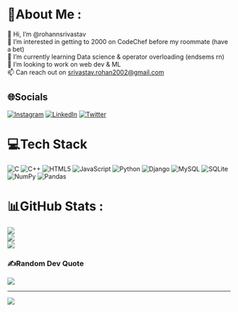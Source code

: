 # 💫About Me :
👋 Hi, I’m @rohannsrivastav\
👀 I’m interested in getting to 2000 on CodeChef before my roommate (have a bet)\
🌱 I’m currently learning Data science & operator overloading (endsems rn)\
💞️ I’m looking to work on web dev & ML\
📫 Can reach out on srivastav.rohan2002@gmail.com

## 🌐Socials
[![Instagram](https://img.shields.io/badge/Instagram-%23E4405F.svg?logo=Instagram&logoColor=white)](https://instagram.com/rohannsrivastav) [![LinkedIn](https://img.shields.io/badge/LinkedIn-%230077B5.svg?logo=linkedin&logoColor=white)](https://linkedin.com/in/rohansrivastav) [![Twitter](https://img.shields.io/badge/Twitter-%231DA1F2.svg?logo=Twitter&logoColor=white)](https://twitter.com/rohansrii) 

# 💻Tech Stack
![C](https://img.shields.io/badge/c-%2300599C.svg?style=for-the-badge&logo=c&logoColor=white) ![C++](https://img.shields.io/badge/c++-%2300599C.svg?style=for-the-badge&logo=c%2B%2B&logoColor=white) ![HTML5](https://img.shields.io/badge/html5-%23E34F26.svg?style=for-the-badge&logo=html5&logoColor=white) ![JavaScript](https://img.shields.io/badge/javascript-%23323330.svg?style=for-the-badge&logo=javascript&logoColor=%23F7DF1E) ![Python](https://img.shields.io/badge/python-3670A0?style=for-the-badge&logo=python&logoColor=ffdd54) ![Django](https://img.shields.io/badge/django-%23092E20.svg?style=for-the-badge&logo=django&logoColor=white) ![MySQL](https://img.shields.io/badge/mysql-%2300f.svg?style=for-the-badge&logo=mysql&logoColor=white) ![SQLite](https://img.shields.io/badge/sqlite-%2307405e.svg?style=for-the-badge&logo=sqlite&logoColor=white) ![NumPy](https://img.shields.io/badge/numpy-%23013243.svg?style=for-the-badge&logo=numpy&logoColor=white) ![Pandas](https://img.shields.io/badge/pandas-%23150458.svg?style=for-the-badge&logo=pandas&logoColor=white)
# 📊GitHub Stats :
![](https://github-readme-stats.vercel.app/api?username=rohannsrivastav&theme=dark&hide_border=true&include_all_commits=false&count_private=false)<br/>
![](https://github-readme-streak-stats.herokuapp.com/?user=rohannsrivastav&theme=dark&hide_border=true)<br/>
![](https://github-readme-stats.vercel.app/api/top-langs/?username=rohannsrivastav&theme=dark&hide_border=true&include_all_commits=false&count_private=false&layout=compact)

### ✍️Random Dev Quote
![](https://quotes-github-readme.vercel.app/api?type=horizontal&theme=radical)

---
[![](https://visitcount.itsvg.in/api?id=rohannsrivastav&icon=0&color=0)](https://visitcount.itsvg.in)


<!---
rohannsrivastav/rohannsrivastav is a ✨ special ✨ repository because its `README.md` (this file) appears on your GitHub profile.
You can click the Preview link to take a look at your changes.
--->
